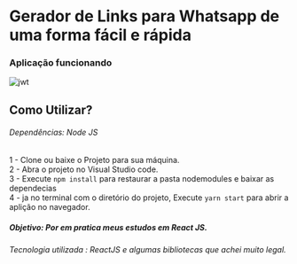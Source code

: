 # Gerador de  Links para  Whatsapp de uma forma fácil e rápida 

### Aplicação funcionando
![jwt](https://github.com/ProgramadorLeandroSantos/Gerador_De_Links_Para_Whatsapp/blob/main/src/assets/zaplinkgerate.gif)

## Como Utilizar?

###### Dependências: Node JS

1 - Clone ou baixe o Projeto para sua máquina.<br/>
2 - Abra o projeto no Visual Studio code.<br/>
3 - Execute `npm install` para restaurar a pasta nodemodules e baixar as dependecias <br/>
4 - ja no terminal com o diretório do projeto, Execute `yarn start` para abrir a aplição no navegador. <br/>

##### Objetivo: Por em pratica meus estudos em React JS.
###### Tecnologia utilizada : ReactJS e algumas bibliotecas que achei muito legal.
